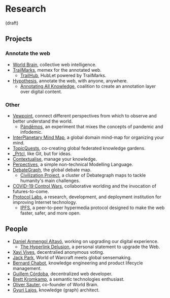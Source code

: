 # Research

(draft)

## Projects

### Annotate the web
- [World Brain](https://github.com/vewpoint/meeting-point/issues/24), collective web intelligence.
- [TrailMarks](https://github.com/vewpoint/meeting-point/issues/26), memex for the annotated web.
    - [TrailHub](https://github.com/vewpoint/meeting-point/issues/27), HubLet powered by TrailMarks.
- [Hypothesis](https://github.com/vewpoint/meeting-point/issues/14), annotate the web, with anyone, anywhere.
    - [Annotating All Knowledge](https://github.com/vewpoint/meeting-point/issues/15), coalition to create an annotation layer over digital content.

### Other
- [Vewpoint](https://github.com/vewpoint/meeting-point/issues/3), connect different perspectives from which to observe and better understand the world.
    - [Pándēmos](https://github.com/vewpoint/meeting-point/issues/11), an experiment that mixes the concepts of pandemic and infodemic.
- [InterPlanetary Mind Map](https://github.com/vewpoint/meeting-point/issues/5), a global domain mind-map for organizing your mind.
- [TopicQuests](https://github.com/vewpoint/meeting-point/issues/8), co-creating global federated knowledge gardens.
- [_Prtcl](https://github.com/vewpoint/meeting-point/issues/12), like Git, but for ideas.
- [Contextualise](https://github.com/vewpoint/meeting-point/issues/16), manage your knowledge.
- [Perpectives](https://github.com/vewpoint/meeting-point/issues/18), a simple non-technical Modelling Language.
- [DebateGraph](https://github.com/vewpoint/meeting-point/issues/19), the global debate map.
    - [Civilization Project](https://github.com/vewpoint/meeting-point/issues/20), a cluster of Debategraph maps to tackle humanity's main challenges.
- [COVID-19 Control Wars](https://github.com/vewpoint/meeting-point/issues/21), collaborative worlding and the invocation of futures-to-come.
- [Protocol Labs](https://github.com/vewpoint/meeting-point/issues/22), a research, development, and deployment institution for improving Internet technology.
    - [IPFS](https://github.com/vewpoint/meeting-point/issues/23), a peer-to-peer hypermedia protocol designed to make the web faster, safer, and more open.

## People
- [Daniel Armengol Altayó](https://github.com/vewpoint/meeting-point/issues/4), working on upgrading our digital experience.
    - [The Hyperlink Delusion](https://github.com/vewpoint/meeting-point/issues/10), a personal statement to upgrade the Web.
- [Xavi Vives](https://github.com/vewpoint/meeting-point/issues/6), decentralied anonymous voting.
- [Jack Park](https://github.com/vewpoint/meeting-point/issues/7), World of Warcraft meets global sensemaking.
- [Bernard Chabot](https://github.com/vewpoint/meeting-point/issues/9), knowledge engineering and product lifecycle management.
- [Guillem Córdoba](https://github.com/vewpoint/meeting-point/issues/13), decentralized web developer.
- [Brett Kromkamp](https://github.com/vewpoint/meeting-point/issues/17), a semantic technologies enthusiast.
- [Oliver Sauter](https://github.com/vewpoint/meeting-point/issues/25), co-founder of World Brain.
- [Gyuri Lajos](https://github.com/vewpoint/meeting-point/issues/28), knowledge (graph) architect.